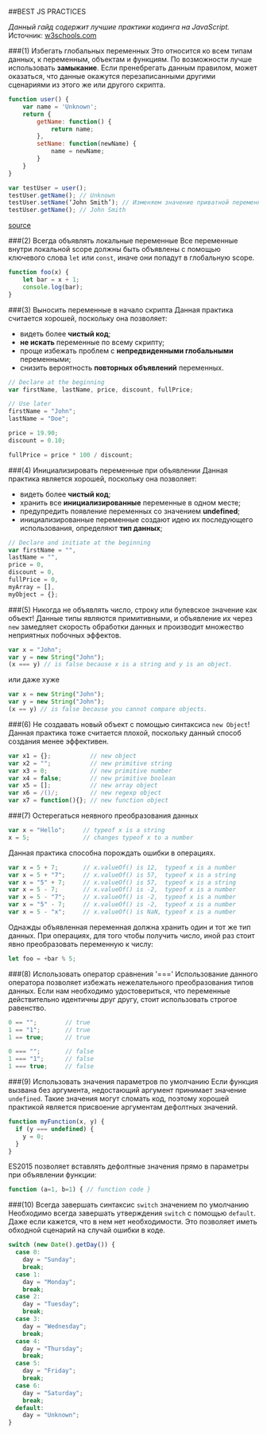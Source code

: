 ##BEST JS PRACTICES

*Данный гайд содержит лучшие практики кодинга на JavaScript.*
Источник: [w3schools.com](https://www.w3schools.com/js/js_best_practices.asp)

###(1) Избегать глобальных переменных
Это относится ко всем типам данных, к переменным, объектам и функциям. По возможности лучше использовать **замыкание**. 
Если пренебрегать данным правилом, может оказаться, что данные окажутся перезаписанными другими сценариями из этого же или другого скрипта.

```js
function user() {
    var name = 'Unknown';
    return {
        getName: function() {
            return name;
        },
        setName: function(newName) {
            name = newName;
        }
    }
}

var testUser = user();
testUser.getName(); // Unknown
testUser.setName(‘John Smith’); // Изменяем значение приватной переменной
testUser.getName(); // John Smith
```
[source](https://getinstance.info/articles/javascript/closures-in-javascript/)


###(2) Всегда объявлять локальные переменные
Все переменные внутри локальной scope должны быть объявлены с помощью ключевого слова `let` или `const`, иначе они попадут в глобальную scope.

```js
function foo(x) {
    let bar = x + 1;
    console.log(bar);
}
```


###(3) Выносить переменные в начало скрипта
Данная практика считается хорошей, поскольку она позволяет:
+ видеть более **чистый код**;
+ **не искать** переменные по всему скрипту;
+ проще избежать проблем с **непредвиденными глобальными** переменными;
+ снизить вероятность **повторных объявлений** переменных.

```js
// Declare at the beginning
var firstName, lastName, price, discount, fullPrice;

// Use later
firstName = "John";
lastName = "Doe";

price = 19.90;
discount = 0.10;

fullPrice = price * 100 / discount;
```


###(4) Инициализировать переменные при объявлении
Данная практика является хорошей, поскольку она позволяет:
- видеть более **чистый код**;
- хранить все **инициализированные** переменные в одном месте;
- предупредить появление переменных со значением **undefined**;
- инициализированные переменные создают идею их последующего использования, определяют **тип данных**;

```js
// Declare and initiate at the beginning
var firstName = "",
lastName = "",
price = 0,
discount = 0,
fullPrice = 0,
myArray = [],
myObject = {};
```


###(5) Никогда не объявлять число, строку или булевское значение как объект!
Данные типы являются примитивными, и объявление их через `new` замедляет скорость обработки данных и производит множество неприятных побочных эффектов.

```js
var x = "John";             
var y = new String("John");
(x === y) // is false because x is a string and y is an object.
```
или даже хуже
```js
var x = new String("John");             
var y = new String("John");
(x == y) // is false because you cannot compare objects.
```


###(6) Не создавать новый объект с помощью синтаксиса `new Object`!
Данная практика тоже считается плохой, поскольку данный способ создания менее эффективен.

```js
var x1 = {};           // new object
var x2 = "";           // new primitive string
var x3 = 0;            // new primitive number
var x4 = false;        // new primitive boolean
var x5 = [];           // new array object
var x6 = /()/;         // new regexp object
var x7 = function(){}; // new function object
```


###(7) Остерегаться неявного преобразования данных

```js
var x = "Hello";     // typeof x is a string
x = 5;               // changes typeof x to a number
```

Данная практика способна порождать ошибки в операциях. 

```js
var x = 5 + 7;       // x.valueOf() is 12,  typeof x is a number
var x = 5 + "7";     // x.valueOf() is 57,  typeof x is a string
var x = "5" + 7;     // x.valueOf() is 57,  typeof x is a string
var x = 5 - 7;       // x.valueOf() is -2,  typeof x is a number
var x = 5 - "7";     // x.valueOf() is -2,  typeof x is a number
var x = "5" - 7;     // x.valueOf() is -2,  typeof x is a number
var x = 5 - "x";     // x.valueOf() is NaN, typeof x is a number
```

Однажды объявленная переменная должна хранить один и тот же тип данных. При операциях, для того чтобы получить число, иной раз стоит явно преобразовать переменную к числу:

```js
let foo = +bar % 5;
```


###(8) Использовать оператор сравнения '==='
Использование данного оператора позволяет избежать нежелательного преобразования типов данных. Если нам необходимо удостовериться, что переменные действительно идентичны друг другу, стоит использовать строгое равенство.

```js
0 == "";        // true
1 == "1";       // true
1 == true;      // true

0 === "";       // false
1 === "1";      // false
1 === true;     // false
```


###(9) Использовать значения параметров по умолчанию
Если функция вызвана без аргумента, недостающий аргумент принимает значение `undefined`. Такие значения могут сломать код, поэтому хорошей практикой является присвоение аргументам дефолтных значений.

```js
function myFunction(x, y) {
  if (y === undefined) {
    y = 0;
  }
}
```

ES2015 позволяет вставлять дефолтные значения прямо в параметры при объявлении функции:

```js
function (a=1, b=1) { // function code }
```


###(10) Всегда завершать синтаксис `switch` значением по умолчанию
Необходимо всегда завершать утверждения `switch` с помощью `default`. Даже если кажется, что в нем нет необходимости. Это позволяет иметь обходной сценарий на случай ошибки в коде.

```js
switch (new Date().getDay()) {
  case 0:
    day = "Sunday";
    break;
  case 1:
    day = "Monday";
    break;
  case 2:
    day = "Tuesday";
    break;
  case 3:
    day = "Wednesday";
    break;
  case 4:
    day = "Thursday";
    break;
  case 5:
    day = "Friday";
    break;
  case 6:
    day = "Saturday";
    break;
  default:
    day = "Unknown";
}
```